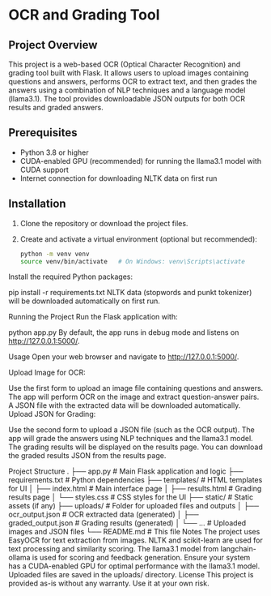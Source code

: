 # OCR and Grading Tool

## Project Overview
This project is a web-based OCR (Optical Character Recognition) and grading tool built with Flask. It allows users to upload images containing questions and answers, performs OCR to extract text, and then grades the answers using a combination of NLP techniques and a language model (llama3.1). The tool provides downloadable JSON outputs for both OCR results and graded answers.

## Prerequisites
- Python 3.8 or higher
- CUDA-enabled GPU (recommended) for running the llama3.1 model with CUDA support
- Internet connection for downloading NLTK data on first run

## Installation

1. Clone the repository or download the project files.

2. Create and activate a virtual environment (optional but recommended):
   ```bash
   python -m venv venv
   source venv/bin/activate   # On Windows: venv\Scripts\activate
Install the required Python packages:

pip install -r requirements.txt
NLTK data (stopwords and punkt tokenizer) will be downloaded automatically on first run.

Running the Project
Run the Flask application with:

python app.py
By default, the app runs in debug mode and listens on http://127.0.0.1:5000/.

Usage
Open your web browser and navigate to http://127.0.0.1:5000/.

Upload Image for OCR:

Use the first form to upload an image file containing questions and answers.
The app will perform OCR on the image and extract question-answer pairs.
A JSON file with the extracted data will be downloaded automatically.
Upload JSON for Grading:

Use the second form to upload a JSON file (such as the OCR output).
The app will grade the answers using NLP techniques and the llama3.1 model.
The grading results will be displayed on the results page.
You can download the graded results JSON from the results page.

Project Structure
.
├── app.py                  # Main Flask application and logic
├── requirements.txt        # Python dependencies
├── templates/              # HTML templates for UI
│   ├── index.html          # Main interface page
│   ├── results.html        # Grading results page
│   └── styles.css          # CSS styles for the UI
├── static/                 # Static assets (if any)
├── uploads/                # Folder for uploaded files and outputs
│   ├── ocr_output.json     # OCR extracted data (generated)
│   ├── graded_output.json  # Grading results (generated)
│   └── ...                 # Uploaded images and JSON files
└── README.md               # This file
Notes
The project uses EasyOCR for text extraction from images.
NLTK and scikit-learn are used for text processing and similarity scoring.
The llama3.1 model from langchain-ollama is used for scoring and feedback generation.
Ensure your system has a CUDA-enabled GPU for optimal performance with the llama3.1 model.
Uploaded files are saved in the uploads/ directory.
License
This project is provided as-is without any warranty. Use it at your own risk.

